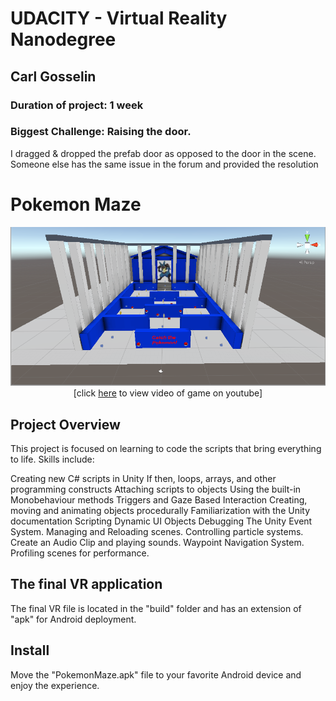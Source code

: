 # UDACITY - Virtual Reality Nanodegree
## Carl Gosselin
### Duration of project:  1 week
### Biggest Challenge:  Raising the door.  
I dragged & dropped the prefab door as opposed to the door in the scene.  
Someone else has the same issue in the forum and provided the resolution

# Pokemon Maze

<p align="center">
<img src="Screenshots/screenshot-maze.png" width="600">
<br>[click <a target="_new" href="https://youtu.be/iQ629q8PzuQ">here</a> to view video of game on youtube]
</p>

## Project Overview

This project is focused on learning to code the scripts that bring everything to life. Skills include:

Creating new C# scripts in Unity
If then, loops, arrays, and other programming constructs
Attaching scripts to objects
Using the built-in Monobehaviour methods
Triggers and Gaze Based Interaction
Creating, moving and animating objects procedurally
Familiarization with the Unity documentation
Scripting Dynamic UI Objects
Debugging
The Unity Event System.
Managing and Reloading scenes.
Controlling particle systems.
Create an Audio Clip and playing sounds.
Waypoint Navigation System.
Profiling scenes for performance.


## The final VR application

The final VR file is located in the "build" folder and has an extension of "apk" for Android deployment.

## Install

Move the "PokemonMaze.apk" file to your favorite Android device and enjoy the experience.


